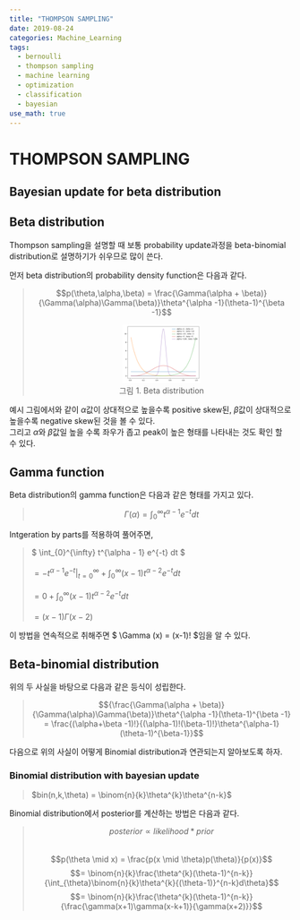 ```yaml
---
title: "THOMPSON SAMPLING"
date: 2019-08-24
categories: Machine_Learning
tags:
  - bernoulli
  - thompson sampling
  - machine learning
  - optimization
  - classification
  - bayesian
use_math: true
---
```


# THOMPSON SAMPLING

## Bayesian update for beta distribution

## Beta distribution

Thompson sampling을 설명할 때 보통 probability update과정을 beta-binomial distribution로 설명하기가 쉬우므로 많이 쓴다.

먼저 beta distribution의 probability density function은 다음과 같다.

> $$p(\theta,\alpha,\beta) = \frac{\Gamma(\alpha + \beta)}{\Gamma(\alpha)\Gamma(\beta)}\theta^{\alpha -1}(\theta-1)^{\beta -1}$$
> <p align="center"> <img src="https://raw.githubusercontent.com/hanjoonchoe/hanjoonchoe.github.io/master/_posts/images/beta_distribution.png" width="30%" height="30%"> <br> 그림 1. Beta distribution</p>

예시 그림에서와 같이 $\alpha$값이 상대적으로 높을수록 positive skew된, $\beta$값이 상대적으로 높을수록 negative skew된 것을 볼 수 있다.<br>
그리고 $\alpha$와 $\beta$값일 높을 수록 좌우가 좁고 peak이 높은 형태를 나타내는 것도 확인 할 수 있다.

## Gamma function

Beta distribution의 gamma function은 다음과 같은 형태를 가지고 있다.
> $$ \Gamma(\alpha) =  \int_{0}^{\infty} t^{\alpha - 1} e^{-t} dt $$

Intgeration by parts를 적용하여 풀어주면,
> $ \int_{0}^{\infty} t^{\alpha - 1} e^{-t} dt $<br><br>
$=-t^{\alpha - 1}e^{-t} \bigg\rvert_{t=0}^{\infty} + \int_{0}^{\infty} (x-1)t^{\alpha -2}e^{-t} dt$<br><br>
$= 0 + \int_{0}^{\infty} (x-1)t^{\alpha -2}e^{-t} dt$<br><br>
$=(x-1)\Gamma(x-2)$<br>

이 방법을 연속적으로 취해주면 $ \Gamma (x) = (x-1)! $임을 알 수 있다.

## Beta-binomial distribution

위의 두 사실을 바탕으로 다음과 같은 등식이 성립한다.

> $${\frac{\Gamma(\alpha + \beta)}{\Gamma(\alpha)\Gamma(\beta)}\theta^{\alpha -1}(\theta-1)^{\beta -1} = \frac{(\alpha+\beta -1)!}{(\alpha-1)!(\beta-1)!}\theta^{\alpha-1}(\theta-1)^{\beta-1}}$$


다음으로 위의 사실이 어떻게 Binomial distribution과 연관되는지 알아보도록 하자.

### Binomial distribution with bayesian update

> $bin(n,k,\theta) = \binom{n}{k}\theta^{k}\theta^{n-k}$

Binomial distribution에서 posterior를 계산하는 방법은 다음과 같다.

> $$posterior \propto likelihood \ast prior$$<br>
$$p(\theta \mid x) = \frac{p(x \mid \theta)p(\theta)}{p(x)}$$
$$= \binom{n}{k}\frac{\theta^{k}(\theta-1)^{n-k}}{\int_{\theta}\binom{n}{k}\theta^{k}{(\theta-1)}^{n-k}d\theta}$$
$$= \binom{n}{k}\frac{\theta^{k}(\theta-1)^{n-k}}{\frac{\gamma(x+1)\gamma(x-k+1)}{\gamma(x+2)}}$$

